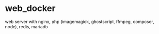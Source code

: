 # web_docker
web server with nginx, php (imagemagick, ghostscript, ffmpeg, composer, node), redis, mariadb
